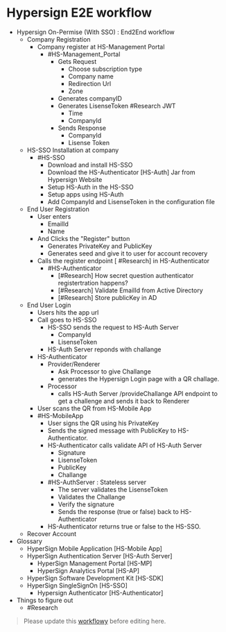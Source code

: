 # Hypersign E2E workflow

- Hypersign On-Permise (With SSO) : End2End workflow
  - Company Registration
    - Company register at HS-Management Portal  
      - #HS-Management_Portal
        - Gets Request
          - Choose subscription type
          - Company name
          - Redirection Url
          - Zone  
        - Generates companyID
        - Generates LisenseToken #Research JWT
          - Time
          - CompanyId
        - Sends Response
          - CompanyId
          - Lisense Token
  - HS-SSO Installation at company
    - #HS-SSO
      - Download and install HS-SSO
      - Download the HS-Authenticator [HS-Auth] Jar from Hypersign Website
      - Setup HS-Auth in the HS-SSO
      - Setup apps using HS-Auth
      - Add CompanyId and LisenseToken in the configuration file
  - End User Registration
    - User enters 
      - EmailId
      - Name
    - And Clicks the "Register" button
      - Generates PrivateKey and PublicKey
      - Generates seed and give it to user for account recovery 
    - Calls the register endpoint [ #Research] in HS-Authenticator 
      - #HS-Authenticator
        - [#Research]  How secret question authenticator registertration happens?
        - [#Research]  Validate EmailId from Active Directory 
        - [#Research]  Store publicKey in AD
  - End User Login
    - Users hits the app url 
    - Call goes to HS-SSO
      - HS-SSO sends the request to HS-Auth Server
        - CompanyId
        - LisenseToken
      - HS-Auth Server reponds with challange
    - HS-Authenticator
      - Provider/Renderer
        - Ask Processor to give Challange 
        - generates the Hypersign Login page with a QR challage.
      - Processor
        - calls HS-Auth Server /provideChallange API endpoint to get a challenge and sends it back to Renderer
    - User scans the QR from HS-Mobile App
    - #HS-MobileApp
      - User signs the QR using his PrivateKey
      - Sends the signed message with PublicKey to HS-Authenticator.
      - HS-Authenticator calls validate  API of HS-Auth Server
        - Signature
        - LisenseToken
        - PublicKey
        - Challange
      - #HS-AuthServer : Stateless server
        - The server validates the LisenseToken
        - Validates the Challange 
        - Verify the signature
        - Sends the response (true or false) back to HS-Authenticator
      - HS-Authenticator returns true or false to the HS-SSO.
  - Recover Account
- Glossary
  - HyperSign Mobile Application [HS-Mobile App]
  - HyperSign Authentication Server [HS-Auth Server]
    - HyperSign Management Portal [HS-MP]
    - HyperSign Analytics Portal [HS-AP]
  - HyperSign Software Development Kit [HS-SDK]
  - HyperSign SingleSignOn [HS-SSO]
    - Hypersign Authenticator [HS-Authenticator] 
- Things to figure out
  - #Research 

> Please update this [workflowy](https://workflowy.com/#/6b33b3b58fd9) before editing here.


